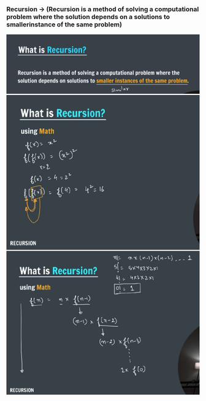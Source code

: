 ### Recursion -> (Recursion is a method of solving a computational problem where the solution depends on a solutions to smallerinstance of the same problem)

![Recursion](image.png)
![Recursion](image1.png)
![Recusion](image2.png)
